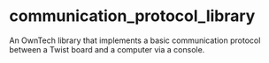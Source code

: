 # communication_protocol_library
An OwnTech library that implements a basic communication protocol between a Twist board and a computer via a console.
